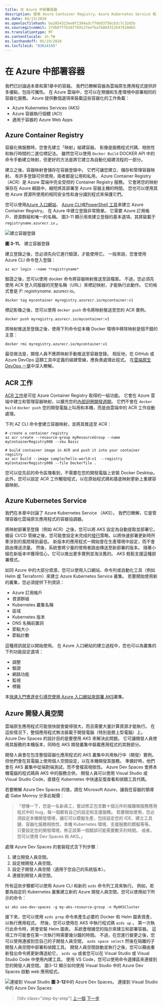 ```yaml
---
title: 在 Azure 中部署容器
description: 使用 Azure Container Registry、Azure Kubernetes Service 和 Azure Dev Spaces 在 Azure 中部署容器。
ms.date: 04/13/2020
ms.openlocfilehash: ba2854323ee0f1394a3cff0dd3756cb3c7c32d5b
ms.sourcegitcommit: 27db07ffb26f76912feefba7b884313547410db5
ms.translationtype: MT
ms.contentlocale: zh-TW
ms.lasthandoff: 05/19/2020
ms.locfileid: "83614145"
---
```

# <a name="deploying-containers-in-azure"></a>在 Azure 中部署容器

我們已討論過本章和第1章中的容器。 我們已瞭解容器為雲端原生應用程式提供許多優點，包括可攜性。 在 Azure 雲端中，您可以在預備和生產環境中部署相同的容器化服務。 Azure 提供數個選項來裝載這些容器化的工作負載：

- Azure Kubernetes Services (AKS)
- Azure 容器執行個體 (ACI)
- 適用于容器的 Azure Web Apps

## <a name="azure-container-registry"></a>Azure Container Registry

容器化微服務時，您會先建立「映射」組建容器。 影像是服務程式代碼、相依性和執行時間的二進位標記法。 雖然您可以使用 `Docker Build` DOCKER API 中的命令手動建立映射，但更好的方法是將它建立為自動化組建流程的一部分。

建立之後，容器映射會儲存在容器登錄中。 它們可讓您建立、儲存和管理容器映射。 有許多登錄可供使用，兩者都是公用和私用。 Azure Container Registry （ACR）是 Azure 雲端中完全受控的 Container Registry 服務。 它會將您的映射保存在 Azure 網路中，縮短將其部署至 Azure 容器主機的時間。 您也可以使用其他 Azure 資源所使用的相同安全性和身分識別程式來保護它們。

您可以使用[Azure 入口網站](https://docs.microsoft.com/azure/container-registry/container-registry-get-started-portal)、 [Azure CLI](https://docs.microsoft.com/azure/container-registry/container-registry-get-started-azure-cli)或[PowerShell 工具](https://docs.microsoft.com/azure/container-registry/container-registry-get-started-powershell)來建立 Azure Container Registry。 在 Azure 中建立登錄非常簡單。 它需要 Azure 訂用帳戶、資源群組和唯一的名稱。 圖3-11 顯示用來建立登錄的基本選項，其將裝載于 `registryname.azurecr.io` 。

![建立容器登錄](./media/create-container-registry.png)

**圖 3-11**。 建立容器登錄

建立登錄之後，您必須先向它進行驗證，才能使用它。 一般來說，您會使用 Azure CLI 命令登入登錄：

```azurecli
az acr login --name *registryname*
```

驗證之後，您可以使用 docker 命令將容器映射推送至該檔案。 不過，您必須先使用 ACR 登入伺服器的完整名稱（URL）來標記映射，才能執行此動作。 它的格式會是*于: registryname*. azurecr.io。

```console
docker tag mycontainer myregistry.azurecr.io/mycontainer:v1
```

標記影像之後，您可以使用 `docker push` 命令將映射推送至您的 ACR 實例。

```console
docker push myregistry.azurecr.io/mycontainer:v1
```

將映射推送至登錄之後，使用下列命令從本機 Docker 環境中移除映射是個不錯的主意：

```console
docker rmi myregistry.azurecr.io/mycontainer:v1
```

最佳做法是，開發人員不應將映射手動推送至容器登錄。 相反地，在 GitHub 或 Azure DevOps 這類工具中定義的組建管線，應負責處理此程式。 在[雲端原生 DevOps 一章](devops.md)中深入瞭解。

## <a name="acr-tasks"></a>ACR 工作

[ACR 工作](https://docs.microsoft.com/azure/container-registry/container-registry-tasks-overview)是可從 Azure Container Registry 取得的一組功能。 它會在 Azure 雲端中建立和管理容器映射，以擴充您的[內部迴圈開發週期](https://docs.microsoft.com/dotnet/architecture/containerized-lifecycle/design-develop-containerized-apps/docker-apps-inner-loop-workflow)。 它們不會在 `docker build` `docker push` 您的開發電腦上叫用和本機，而是由雲端中的 ACR 工作自動處理。

下列 AZ CLI 命令會建立容器映射，並將其推送至 ACR：

```azurecli
# create a container registry
az acr create --resource-group myResourceGroup --name myContainerRegistry008 --sku Basic

# build container image in ACR and push it into your container regsitry
az acr build --image sample/hello-world:v1  --registry myContainerRegistry008 --file Dockerfile .
```

您可以從先前的命令區塊看到，不需要在您的開發電腦上安裝 Docker Desktop。 此外，您可以設定 ACR 工作觸發程式，以在原始程式碼和基底映射更新上重建容器映射。

## <a name="azure-kubernetes-service"></a>Azure Kubernetes Service

我們在本章中討論了 Azure Kubernetes Service （AKS）。 我們已瞭解，它是管理容器化雲端原生應用程式的容器協調器。

將映射部署至登錄（例如 ACR）之後，您可以將 AKS 設定為自動提取並部署它。 備妥 CI/CD 管線之後，您可能會設定未完成的[發行](https://martinfowler.com/bliki/CanaryRelease.html)策略，以將快速部署更新時所牽涉到的風險降到最低。 新版本的應用程式一開始會在生產環境中設定，而不會路由傳送流量。 然後，系統會將少量的使用者路由傳送至新部署的版本。 隨著小組在新版本中獲得信心，它可以推出更多實例並淘汰舊的。 AKS 輕鬆支援這種部署樣式。

如同 Azure 中的大部分資源，您可以使用入口網站、命令列或自動化工具（例如 Helm 或 Terraform）來建立 Azure Kubernetes Service 叢集。 若要開始使用新的叢集，您必須提供下列資訊：

- Azure 訂用帳戶
- 資源群組
- Kubernetes 叢集名稱
- 區域
- Kubernetes 版本
- DNS 名稱前置詞
- 節點大小
- 節點計數

這種資訊就足以開始使用。 在 Azure 入口網站的建立過程中，您也可以為叢集的下列功能設定選項：

- 調整
- 驗證
- 網路功能
- 監視
- 標籤

本[快速入門會逐步引導您使用 Azure 入口網站來部署 AKS](https://docs.microsoft.com/azure/aks/kubernetes-walkthrough-portal)叢集。

## <a name="azure-dev-spaces"></a>Azure 開發人員空間

雲端原生應用程式可能很快就會變得很大，而且需要大量計算資源才能執行。 在這些情況下，整個應用程式無法裝載于開發電腦（特別是膝上型電腦）上。 Azure Dev Spaces 的設計目的是要使用 AKS 來解決此問題。 它可讓開發人員使用其服務的本機版本，同時在 AKS 開發叢集中裝載應用程式的其餘部分。

開發人員會在包含整個容器化應用程式的 AKS 叢集中共用執行中（開發）實例。 但他們會在其電腦上使用個人空間設定，以在本機開發其服務。 準備好時，他們會在 AKS 叢集中從端對端測試，而不會複寫相依性。 Azure Dev Spaces 會將本機電腦的程式碼與 AKS 中的服務合併。 開發人員可以使用 Visual Studio 或 Visual Studio Code，直接在 Kubernetes 中快速反復查看和偵錯工具代碼。

若要瞭解 Azure Dev Spaces 的值，請在 Microsoft Azure，讓我在容器的領導處 Gabe Monroy 分享此報價：

> 「想像一下，您是一名新員工，嘗試修正包含數十個元件的複雜微服務應用程式中的 bug，每一個都有自己的設定和支援服務。 若要開始使用，您必須設定本機開發環境，讓它可以模擬生產，包括設定您的 IDE、建立工具鏈、容器化服務相依性、本機 Kubernetes 環境、支援服務的模擬等等。 只要設定您的開發環境，修正該第一個錯誤可能需要數天的時間。
> 或者，您可以使用 Dev Spaces 和 AKS。」

處理 Azure Dev Spaces 的套裝程式含下列步驟：

1. 建立開發人員空間。
2. 設定根開發人員空間。
3. 設定子開發人員空間（適用于您自己的系統版本）。
4. 連接到開發人員空間。

所有這些步驟都可以使用 Azure CLI 和新的 `azds` 命令列工具來執行。 例如，若要為指定的 Kubernetes 叢集建立新的 Azure 開發人員空間，您可以使用如下所示的命令：

```azurecli
az aks use-dev-spaces -g my-aks-resource-group -n MyAKSCluster
```

接下來，您可以使用 `azds prep` 命令來產生必要的 Docker 和 Helm 圖表資產，以執行應用程式。 然後，您可以使用在 AKS 中執行程式碼 `azds up` 。 第一次執行此命令時，將會安裝 Helm 圖表。 系統會根據您的指示來建立和部署容器。 這項工作可能會在第一次執行時需要幾分鐘的時間。 不過，在您進行變更之後，您可以使用連接到您自己的子開發人員空間， `azds space select` 然後在隔離的子開發人員空間中部署和偵錯工具。 開發人員空間啟動並執行之後，您可以藉由重新發出命令將更新傳送給它， `azds up` 或者您可以在 Visual Studio 或 Visual Studio Code 中使用內建工具。 使用 VS Code，您可以使用命令選擇區來連接到您的開發人員空間。 圖3-12 顯示如何使用 Visual Studio 中的 Azure Dev Spaces 啟動 web 應用程式。

![連接到 Visual Studio ](./media/azure-dev-spaces-visual-studio-launchsettings.png)
 **圖 3-12**中的 Azure Dev Spaces。 連接到 Visual Studio 中的 Azure Dev Spaces

>[!div class="step-by-step"]
>[上一個](combine-containers-serverless-approaches.md) 
>[下一步](scale-containers-serverless.md)
